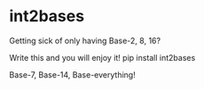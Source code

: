 # int2bases
Getting sick of only having Base-2, 8, 16?

Write this and you will enjoy it!
pip install int2bases

Base-7, Base-14, Base-everything!
